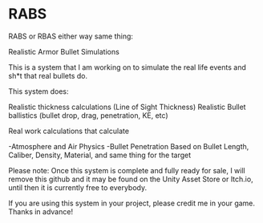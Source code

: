 # RABS


RABS or RBAS either way same thing:

Realistic Armor Bullet Simulations

This is a system that I am working on to simulate the real life events and sh*t that real bullets do.

This system does:

Realistic thickness calculations (Line of Sight Thickness)
Realistic Bullet ballistics (bullet drop, drag, penetration, KE, etc)

Real work calculations that calculate

-Atmosphere and Air Physics
-Bullet Penetration Based on Bullet Length, Caliber, Density, Material, and same thing for the target


Please note: Once this system is complete and fully ready for sale, I will remove this github and it may be found on the Unity Asset Store or Itch.io,
until then it is currently free to everybody.

If you are using this system in your project, please credit me in your game. Thanks in advance!

